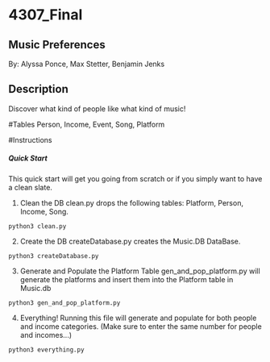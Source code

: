 # 4307_Final
## Music Preferences
By: Alyssa Ponce, Max Stetter, Benjamin Jenks

## Description
Discover what kind of people like what kind of music!

#Tables
Person, Income, Event, Song, Platform

#Instructions

##### Quick Start
This quick start will get you going from scratch or if you simply want to have a clean slate.

1. Clean the DB
clean.py drops the following tables: Platform, Person, Income, Song.

```
python3 clean.py
```

2. Create the DB
createDatabase.py creates the Music.DB DataBase.

```
python3 createDatabase.py
```

3. Generate and Populate the Platform Table
gen_and_pop_platform.py will generate the platforms and insert them into the Platform table in Music.db

```
python3 gen_and_pop_platform.py
```

4. Everything!
Running this file will generate and populate for both people and income categories. 
(Make sure to enter the same number for people and incomes...)

```
python3 everything.py
```